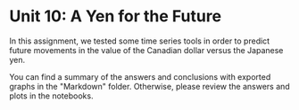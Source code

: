 # Unit 10: A Yen for the Future
In this assignment, we tested some time series tools in order to predict future movements in the value of the Canadian dollar versus the Japanese yen.

You can find a summary of the answers and conclusions with exported graphs in the "Markdown" folder. Otherwise, please review the answers and plots in the notebooks.
